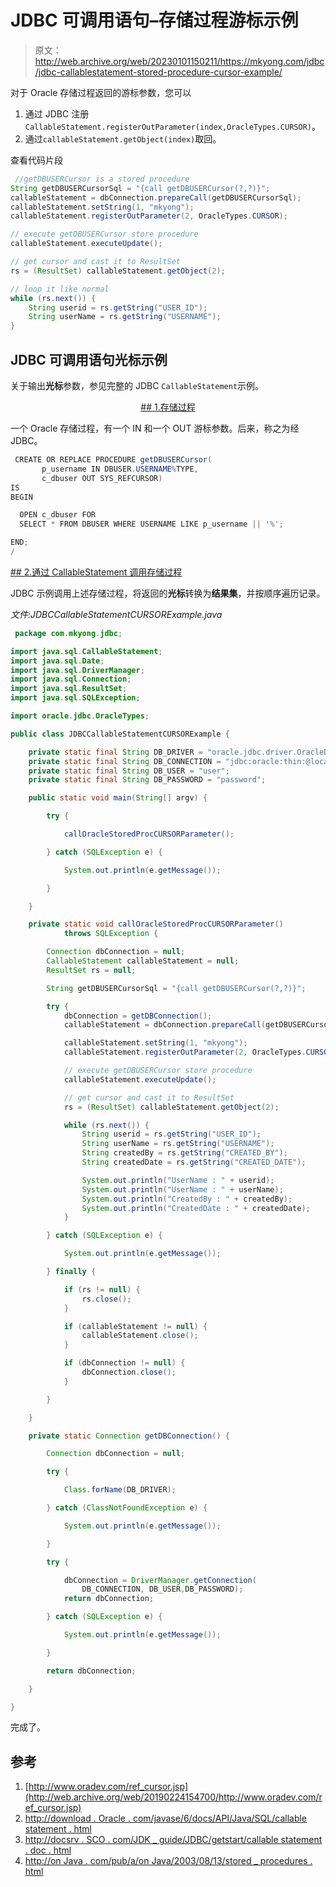 # JDBC 可调用语句–存储过程游标示例

> 原文：<http://web.archive.org/web/20230101150211/https://mkyong.com/jdbc/jdbc-callablestatement-stored-procedure-cursor-example/>

对于 Oracle 存储过程返回的游标参数，您可以

1.  通过 JDBC 注册`CallableStatement.registerOutParameter(index,OracleTypes.CURSOR)`。
2.  通过`callableStatement.getObject(index)`取回。

查看代码片段

```java
 //getDBUSERCursor is a stored procedure
String getDBUSERCursorSql = "{call getDBUSERCursor(?,?)}";
callableStatement = dbConnection.prepareCall(getDBUSERCursorSql);
callableStatement.setString(1, "mkyong");
callableStatement.registerOutParameter(2, OracleTypes.CURSOR);

// execute getDBUSERCursor store procedure
callableStatement.executeUpdate();

// get cursor and cast it to ResultSet
rs = (ResultSet) callableStatement.getObject(2);

// loop it like normal
while (rs.next()) {
	String userid = rs.getString("USER_ID");
	String userName = rs.getString("USERNAME");
} 
```

## JDBC 可调用语句光标示例

关于输出**光标**参数，参见完整的 JDBC `CallableStatement`示例。

 <ins class="adsbygoogle" style="display:block; text-align:center;" data-ad-format="fluid" data-ad-layout="in-article" data-ad-client="ca-pub-2836379775501347" data-ad-slot="6894224149">## 1.存储过程

一个 Oracle 存储过程，有一个 IN 和一个 OUT 游标参数。后来，称之为经 JDBC。

```java
 CREATE OR REPLACE PROCEDURE getDBUSERCursor(
	   p_username IN DBUSER.USERNAME%TYPE,
	   c_dbuser OUT SYS_REFCURSOR)
IS
BEGIN

  OPEN c_dbuser FOR
  SELECT * FROM DBUSER WHERE USERNAME LIKE p_username || '%';

END;
/ 
```

 <ins class="adsbygoogle" style="display:block" data-ad-client="ca-pub-2836379775501347" data-ad-slot="8821506761" data-ad-format="auto" data-ad-region="mkyongregion">## 2.通过 CallableStatement 调用存储过程

JDBC 示例调用上述存储过程，将返回的**光标**转换为**结果集**，并按顺序遍历记录。

*文件:JDBCCallableStatementCURSORExample.java*

```java
 package com.mkyong.jdbc;

import java.sql.CallableStatement;
import java.sql.Date;
import java.sql.DriverManager;
import java.sql.Connection;
import java.sql.ResultSet;
import java.sql.SQLException;

import oracle.jdbc.OracleTypes;

public class JDBCCallableStatementCURSORExample {

	private static final String DB_DRIVER = "oracle.jdbc.driver.OracleDriver";
	private static final String DB_CONNECTION = "jdbc:oracle:thin:@localhost:1521:MKYONG";
	private static final String DB_USER = "user";
	private static final String DB_PASSWORD = "password";

	public static void main(String[] argv) {

		try {

			callOracleStoredProcCURSORParameter();

		} catch (SQLException e) {

			System.out.println(e.getMessage());

		}

	}

	private static void callOracleStoredProcCURSORParameter()
			throws SQLException {

		Connection dbConnection = null;
		CallableStatement callableStatement = null;
		ResultSet rs = null;

		String getDBUSERCursorSql = "{call getDBUSERCursor(?,?)}";

		try {
			dbConnection = getDBConnection();
			callableStatement = dbConnection.prepareCall(getDBUSERCursorSql);

			callableStatement.setString(1, "mkyong");
			callableStatement.registerOutParameter(2, OracleTypes.CURSOR);

			// execute getDBUSERCursor store procedure
			callableStatement.executeUpdate();

			// get cursor and cast it to ResultSet
			rs = (ResultSet) callableStatement.getObject(2);

			while (rs.next()) {
				String userid = rs.getString("USER_ID");
				String userName = rs.getString("USERNAME");
				String createdBy = rs.getString("CREATED_BY");
				String createdDate = rs.getString("CREATED_DATE");

				System.out.println("UserName : " + userid);
				System.out.println("UserName : " + userName);
				System.out.println("CreatedBy : " + createdBy);
				System.out.println("CreatedDate : " + createdDate);
			}

		} catch (SQLException e) {

			System.out.println(e.getMessage());

		} finally {

			if (rs != null) {
				rs.close();
			}

			if (callableStatement != null) {
				callableStatement.close();
			}

			if (dbConnection != null) {
				dbConnection.close();
			}

		}

	}

	private static Connection getDBConnection() {

		Connection dbConnection = null;

		try {

			Class.forName(DB_DRIVER);

		} catch (ClassNotFoundException e) {

			System.out.println(e.getMessage());

		}

		try {

			dbConnection = DriverManager.getConnection(
				DB_CONNECTION, DB_USER,DB_PASSWORD);
			return dbConnection;

		} catch (SQLException e) {

			System.out.println(e.getMessage());

		}

		return dbConnection;

	}

} 
```

完成了。

## 参考

1.  [http://www.oradev.com/ref_cursor.jsp](http://web.archive.org/web/20190224154700/http://www.oradev.com/ref_cursor.jsp)
2.  [http://download . Oracle . com/javase/6/docs/API/Java/SQL/callable statement . html](http://web.archive.org/web/20190224154700/http://download.oracle.com/javase/6/docs/api/java/sql/CallableStatement.html)
3.  [http://docsrv . SCO . com/JDK _ guide/JDBC/getstart/callable statement . doc . html](http://web.archive.org/web/20190224154700/http://docsrv.sco.com/JDK_guide/jdbc/getstart/callablestatement.doc.html)
4.  [http://on Java . com/pub/a/on Java/2003/08/13/stored _ procedures . html](http://web.archive.org/web/20190224154700/http://onjava.com/pub/a/onjava/2003/08/13/stored_procedures.html)









